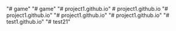 "# game" 
"# game" 
"# project1.github.io" 
#   p r o j e c t 1 . g i t h u b . i o  
 "# project1.github.io" 
"# project1.github.io" 
"# project1.github.io" 
"# test1.github.io" 
"# test21" 
